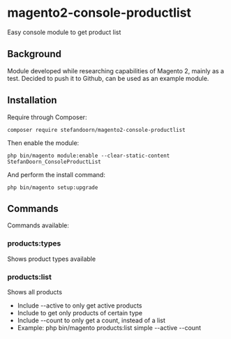 # magento2-console-productlist

Easy console module to get product list

## Background

Module developed while researching capabilities of Magento 2, mainly as a test. Decided to push it to Github, can be used as an example module.

## Installation

Require through Composer:

````
composer require stefandoorn/magento2-console-productlist
````

Then enable the module:

````
php bin/magento module:enable --clear-static-content StefanDoorn_ConsoleProductList
````

And perform the install command:

````
php bin/magento setup:upgrade
````

## Commands

Commands available:

### products:types 
Shows product types available
 
### products:list 
Shows all products

* Include --active to only get active products
* Include <typeName> to get only products of certain type
* Include --count to only get a count, instead of a list
* Example: php bin/magento products:list simple --active --count